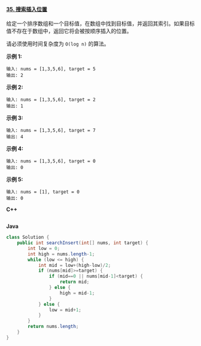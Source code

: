 #### [35. 搜索插入位置](https://leetcode-cn.com/problems/search-insert-position/)

给定一个排序数组和一个目标值，在数组中找到目标值，并返回其索引。如果目标值不存在于数组中，返回它将会被按顺序插入的位置。

请必须使用时间复杂度为 `O(log n)` 的算法。

 

**示例 1:**

```
输入: nums = [1,3,5,6], target = 5
输出: 2
```

**示例 2:**

```
输入: nums = [1,3,5,6], target = 2
输出: 1
```

**示例 3:**

```
输入: nums = [1,3,5,6], target = 7
输出: 4
```

**示例 4:**

```
输入: nums = [1,3,5,6], target = 0
输出: 0
```

**示例 5:**

```
输入: nums = [1], target = 0
输出: 0
```

 

**C++**

```c++
```

**Java**

```Java
class Solution {
    public int searchInsert(int[] nums, int target) {
        int low = 0;
        int high = nums.length-1;
        while (low <= high) {
            int mid = low+(high-low)/2;
            if (nums[mid]>=target) {
                if (mid==0 || nums[mid-1]<target) {
                    return mid;
                } else {
                    high = mid-1;
                }
            } else {
                low = mid+1;
            }
        }
        return nums.length;
    } 
}
```

